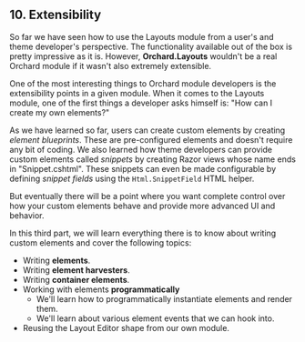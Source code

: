 ## 10. Extensibility ##
So far we have seen how to use the Layouts module from a user's and theme developer's perspective. The functionality available out of the box is pretty impressive as it is. However, **Orchard.Layouts** wouldn't be a real Orchard module if it wasn't also extremely extensible.

One of the most interesting things to Orchard module developers is the extensibility points in a given module. When it comes to the Layouts module, one of the first things a developer asks himself is: "How can I create my own elements?"

As we have learned so far, users can create custom elements by creating *element blueprints*. These are pre-configured elements and doesn't require any bit of coding. We also learned how theme developers can provide custom elements called *snippets* by creating Razor views whose name ends in "Snippet.cshtml". These snippets can even be made configurable by defining *snippet fields* using the `Html.SnippetField` HTML helper.

But eventually there will be a point where you want complete control over how your custom elements behave and provide more advanced UI and behavior.

In this third part, we will learn everything there is to know about writing custom elements and cover the following topics:

- Writing **elements**.
- Writing **element harvesters**.
- Writing **container elements**.
- Working with elements **programmatically**
    - We'll learn how to programmatically instantiate elements and render them.
    - We'll learn about various element events that we can hook into.
- Reusing the Layout Editor shape from our own module.
